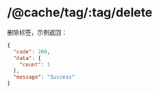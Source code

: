 # /@cache/tag/:tag/delete

删除标签，示例返回：

```json
{
  "code": 200,
  "data": {
    "count": 1
  },
  "message": "Success"
}
```



